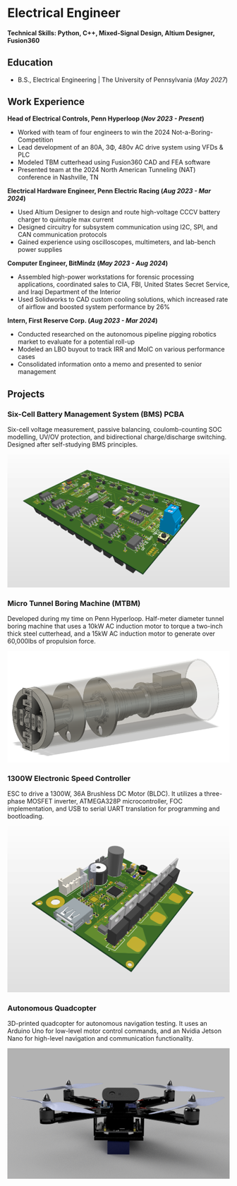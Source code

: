# Electrical Engineer

#### Technical Skills: Python, C++, Mixed-Signal Design, Altium Designer, Fusion360

## Education
- B.S., Electrical Engineering | The University of Pennsylvania (_May 2027_)             		

## Work Experience
**Head of Electrical Controls, Penn Hyperloop (_Nov 2023 - Present_)**
- Worked with team of four engineers to win the 2024 Not-a-Boring-Competition
- Lead development of an 80A, 3Φ, 480v AC drive system using VFDs & PLC
- Modeled TBM cutterhead using Fusion360 CAD and FEA software
- Presented team at the 2024 North American Tunneling (NAT) conference in Nashville, TN

**Electrical Hardware Engineer, Penn Electric Racing (_Aug 2023 - Mar 2024_)**
- Used Altium Designer to design and route high-voltage CCCV battery charger to quintuple max current
- Designed circuitry for subsystem communication using I2C, SPI, and CAN communication protocols
- Gained experience using oscilloscopes, multimeters, and lab-bench power supplies

**Computer Engineer, BitMindz (_May 2023 - Aug 2024_)**
- Assembled high-power workstations for forensic processing applications, coordinated sales to CIA, FBI, United States Secret Service, and Iraqi Department of the Interior
- Used Solidworks to CAD custom cooling solutions, which increased rate of airflow and boosted system performance by 26%

**Intern, First Reserve Corp. (_Aug 2023 - Mar 2024_)**
- Conducted researched on the autonomous pipeline pigging robotics market to evaluate for a potential roll-up
- Modeled an LBO buyout to track IRR and MoIC on various performance cases
- Consolidated information onto a memo and presented to senior management

## Projects

### Six-Cell Battery Management System (BMS) PCBA

Six-cell voltage measurement, passive balancing, coulomb-counting SOC modelling, UV/OV protection, and bidirectional charge/discharge switching. Designed after self-studying BMS principles.

![Battery Management System](/assets/bms.png)

### Micro Tunnel Boring Machine (MTBM)

Developed during my time on Penn Hyperloop. Half-meter diameter tunnel boring machine that uses a 10kW AC induction motor to torque a two-inch thick steel cutterhead, and a 15kW AC induction motor to generate over 60,000lbs of propulsion force.

![Tunnel Boring Machine](/assets/tbm.png)

### 1300W Electronic Speed Controller

ESC to drive a 1300W, 36A Brushless DC Motor (BLDC). It utilizes a three-phase MOSFET inverter, ATMEGA328P microcontroller, FOC implementation, and USB to serial UART translation for programming and bootloading.

![Electronic Speed Controller](/assets/esc.png)

### Autonomous Quadcopter

3D-printed quadcopter for autonomous navigation testing. It uses an Arduino Uno for low-level motor control commands, and an Nvidia Jetson Nano for high-level navigation and communication functionality.

![Autonomous Quadcopter](/assets/drone.png)

